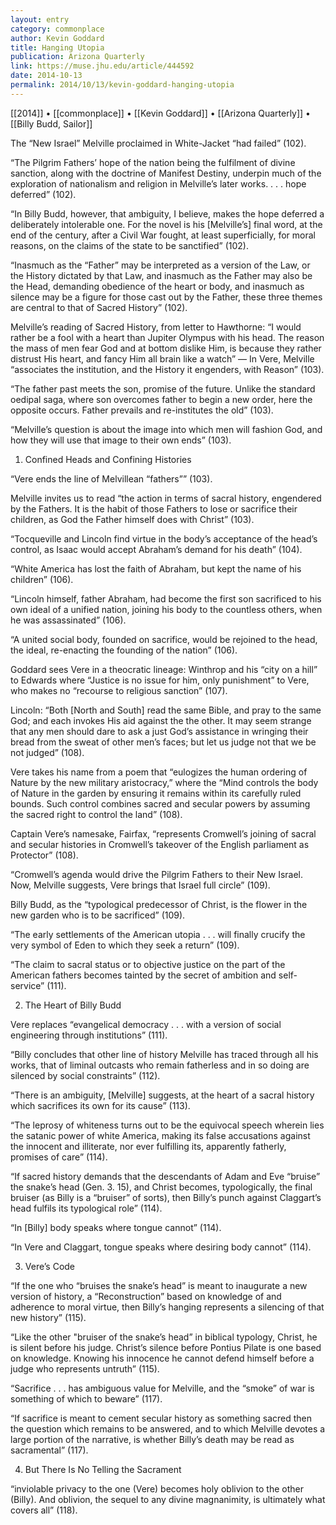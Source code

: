 ```yaml
---
layout: entry
category: commonplace
author: Kevin Goddard
title: Hanging Utopia
publication: Arizona Quarterly
link: https://muse.jhu.edu/article/444592
date: 2014-10-13
permalink: 2014/10/13/kevin-goddard-hanging-utopia
---
```


[[2014]] • [[commonplace]] • [[Kevin Goddard]] • [[Arizona Quarterly]] • [[Billy Budd, Sailor]]

The “New Israel” Melville proclaimed in White-Jacket “had failed” (102).  

“The Pilgrim Fathers’ hope of the nation being the fulfilment of divine sanction, along with the doctrine of Manifest Destiny, underpin much of the exploration of nationalism and religion in Melville’s later works. . . . hope deferred” (102).

“In Billy Budd, however, that ambiguity, I believe, makes the hope deferred a deliberately intolerable one. For the novel is his [Melville’s] final word, at the end of the century, after a Civil War fought, at least superficially, for moral reasons, on the claims of the state to be sanctified” (102).

“Inasmuch as the “Father” may be interpreted as a version of the Law, or the History dictated by that Law, and inasmuch as the Father may also be the Head, demanding obedience of the heart or body, and inasmuch as silence may be a figure for those cast out by the Father, these three themes are central to that of Sacred History” (102).

Melville’s reading of Sacred History, from letter to Hawthorne: “I would rather be a fool with a heart than Jupiter Olympus with his head. The reason the mass of men fear God and at bottom dislike Him, is because they rather distrust His heart, and fancy Him all brain like a watch” — In Vere, Melville “associates the institution, and the History it engenders, with Reason” (103).

“The father past meets the son, promise of the future. Unlike the standard oedipal saga, where son overcomes father to begin a new order, here the opposite occurs. Father prevails and re-institutes the old” (103).

“Melville’s question is about the image into which men will fashion God, and how they will use that image to their own ends” (103).


1. Confined Heads and Confining Histories

“Vere ends the line of Melvillean “fathers”” (103).

Melville invites us to read “the action in terms of sacral history, engendered by the Fathers. It is the habit of those Fathers to lose or sacrifice their children, as God the Father himself does with Christ” (103).

“Tocqueville and Lincoln find virtue in the body’s acceptance of the head’s control, as Isaac would accept Abraham’s demand for his death” (104).

“White America has lost the faith of Abraham, but kept the name of his children” (106).

“Lincoln himself, father Abraham, had become the first son sacrificed to his own ideal of a unified nation, joining his body to the countless others, when he was assassinated” (106).

“A united social body, founded on sacrifice, would be rejoined to the head, the ideal, re-enacting the founding of the nation” (106).

Goddard sees Vere in a theocratic lineage: Winthrop and his “city on a hill” to Edwards where “Justice is no issue for him, only punishment” to Vere, who makes no “recourse to religious sanction” (107).

Lincoln: “Both [North and South] read the same Bible, and pray to the same God; and each invokes His aid against the the other. It may seem strange that any men should dare to ask a just God’s assistance in wringing their bread from the sweat of other men’s faces; but let us judge not that we be not judged” (108).

Vere takes his name from a poem that “eulogizes the human ordering of Nature by the new military aristocracy,” where the “Mind controls the body of Nature in the garden by ensuring it remains within its carefully ruled bounds. Such control combines sacred and secular powers by assuming the sacred right to control the land” (108).

Captain Vere’s namesake, Fairfax, “represents Cromwell’s joining of sacral and secular histories in Cromwell’s takeover of the English parliament as Protector” (108).

“Cromwell’s agenda would drive the Pilgrim Fathers to their New Israel. Now, Melville suggests, Vere brings that Israel full circle” (109).

Billy Budd, as the “typological predecessor of Christ, is the flower in the new garden who is to be sacrificed” (109).

“The early settlements of the American utopia . . . will finally crucify the very symbol of Eden to which they seek a return” (109).

“The claim to sacral status or to objective justice on the part of the American fathers becomes tainted by the secret of ambition and self-service” (111).



2. The Heart of Billy Budd

Vere replaces “evangelical democracy . . . with a version of social engineering through institutions” (111).

“Billy concludes that other line of history Melville has traced through all his works, that of liminal outcasts who remain fatherless and in so doing are silenced by social constraints” (112).

“There is an ambiguity, [Melville] suggests, at the heart of a sacral history which sacrifices its own for its cause” (113).

“The leprosy of whiteness turns out to be the equivocal speech wherein lies the satanic power of white America, making its false accusations against the innocent and illiterate, nor ever fulfilling its, apparently fatherly, promises of care” (114).

“If sacred history demands that the descendants of Adam and Eve “bruise” the snake’s head (Gen. 3. 15), and Christ becomes, typologically, the final bruiser (as Billy is a “bruiser” of sorts), then Billy’s punch against Claggart’s head fulfils its typological role” (114).

“In [Billy] body speaks where tongue cannot” (114).

“In Vere and Claggart, tongue speaks where desiring body cannot” (114).



3. Vere’s Code

“If the one who “bruises the snake’s head” is meant to inaugurate a new version of history, a “Reconstruction” based on knowledge of and adherence to moral virtue, then Billy’s hanging represents a silencing of that new history” (115).

“Like the other "bruiser of the snake’s head” in biblical typology, Christ, he is silent before his judge. Christ’s silence before Pontius Pilate is one based on knowledge. Knowing his innocence he cannot defend himself before a judge who represents untruth” (115).

“Sacrifice . . . has ambiguous value for Melville, and the “smoke” of war is something of which to beware” (117).

“If sacrifice is meant to cement secular history as something sacred then the question which remains to be answered, and to which Melville devotes a large portion of the narrative, is whether Billy’s death may be read as sacramental” (117).




4. But There Is No Telling the Sacrament

“inviolable privacy to the one (Vere) becomes holy oblivion to the other (Billy). And oblivion, the sequel to any divine magnanimity, is ultimately what covers all” (118).
